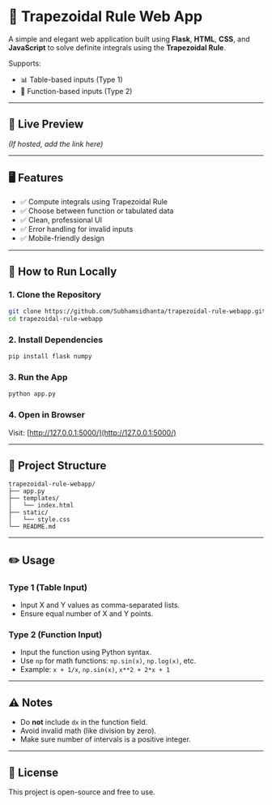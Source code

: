 
# 📐 Trapezoidal Rule Web App

A simple and elegant web application built using **Flask**, **HTML**, **CSS**, and **JavaScript** to solve definite integrals using the **Trapezoidal Rule**.

Supports:
- 📊 Table-based inputs (Type 1)
- 🧮 Function-based inputs (Type 2)

---

## 🔗 Live Preview

*(If hosted, add the link here)*

---

## 🖥️ Features

- ✅ Compute integrals using Trapezoidal Rule
- ✅ Choose between function or tabulated data
- ✅ Clean, professional UI
- ✅ Error handling for invalid inputs
- ✅ Mobile-friendly design

---

## 🚀 How to Run Locally

### 1. Clone the Repository

```bash
git clone https://github.com/Subhamsidhanta/trapezoidal-rule-webapp.git
cd trapezoidal-rule-webapp
```

### 2. Install Dependencies

```bash
pip install flask numpy
```

### 3. Run the App

```bash
python app.py
```

### 4. Open in Browser

Visit: [http://127.0.0.1:5000/](http://127.0.0.1:5000/)

---

## 📂 Project Structure

```
trapezoidal-rule-webapp/
├── app.py
├── templates/
│   └── index.html
├── static/
│   └── style.css
└── README.md
```

---

## ✏️ Usage

### Type 1 (Table Input)

- Input X and Y values as comma-separated lists.
- Ensure equal number of X and Y points.

### Type 2 (Function Input)

- Input the function using Python syntax.
- Use `np` for math functions: `np.sin(x)`, `np.log(x)`, etc.
- Example: `x + 1/x`, `np.sin(x)`, `x**2 + 2*x + 1`

---

## ⚠️ Notes

- Do **not** include `dx` in the function field.
- Avoid invalid math (like division by zero).
- Make sure number of intervals is a positive integer.

---

## 📜 License

This project is open-source and free to use.
